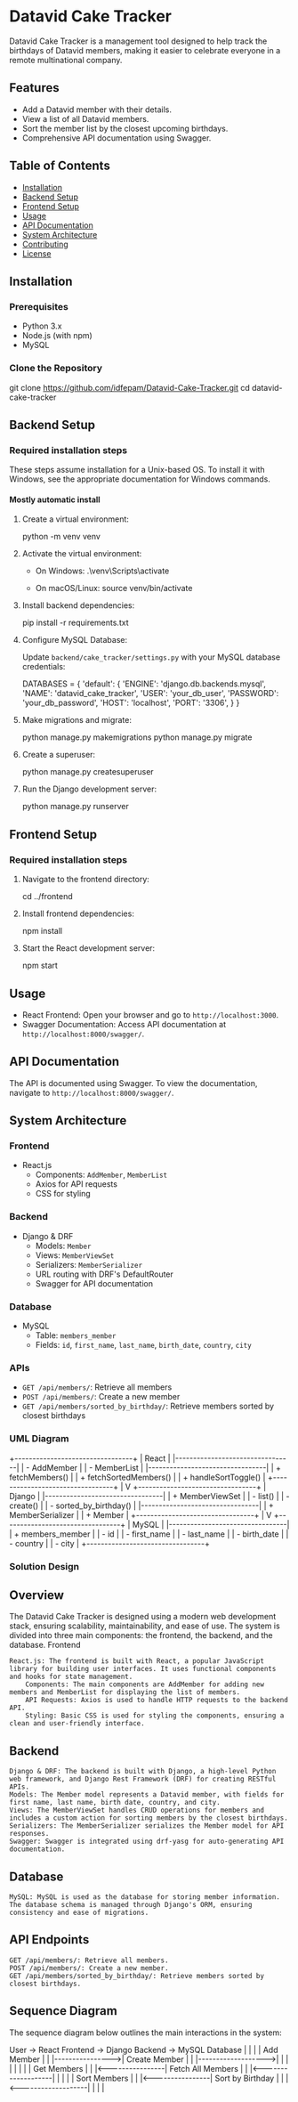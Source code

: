 ﻿# Datavid Cake Tracker

Datavid Cake Tracker is a management tool designed to help track the birthdays of Datavid members, making it easier to celebrate everyone in a remote multinational company.

## Features

- Add a Datavid member with their details.
- View a list of all Datavid members.
- Sort the member list by the closest upcoming birthdays.
- Comprehensive API documentation using Swagger.

## Table of Contents

- [Installation](#installation)
- [Backend Setup](#backend-setup)
- [Frontend Setup](#frontend-setup)
- [Usage](#usage)
- [API Documentation](#api-documentation)
- [System Architecture](#system-architecture)
- [Contributing](#contributing)
- [License](#license)

## Installation

### Prerequisites

- Python 3.x
- Node.js (with npm)
- MySQL

### Clone the Repository

git clone https://github.com/idfepam/Datavid-Cake-Tracker.git
cd datavid-cake-tracker


## Backend Setup

### Required installation steps

These steps assume installation for a Unix-based OS. To install it with Windows, see the appropriate documentation for Windows commands.

#### Mostly automatic install

1. Create a virtual environment:

    python -m venv venv
    

2. Activate the virtual environment:

    - On Windows:
        .\\venv\Scripts\activate

    - On macOS/Linux:
        source venv/bin/activate

3. Install backend dependencies:

    pip install -r requirements.txt


4. Configure MySQL Database:

    Update `backend/cake_tracker/settings.py` with your MySQL database credentials:
    
    DATABASES = {
        'default': {
            'ENGINE': 'django.db.backends.mysql',
            'NAME': 'datavid_cake_tracker',
            'USER': 'your_db_user',
            'PASSWORD': 'your_db_password',
            'HOST': 'localhost',
            'PORT': '3306',
        }
    }


5. Make migrations and migrate:

    python manage.py makemigrations
    python manage.py migrate


6. Create a superuser:

    python manage.py createsuperuser


7. Run the Django development server:

    python manage.py runserver


## Frontend Setup

### Required installation steps

1. Navigate to the frontend directory:

    cd ../frontend


2. Install frontend dependencies:

    npm install


3. Start the React development server:

    npm start


## Usage

- React Frontend: Open your browser and go to `http://localhost:3000`.
- Swagger Documentation: Access API documentation at `http://localhost:8000/swagger/`.

## API Documentation

The API is documented using Swagger. To view the documentation, navigate to `http://localhost:8000/swagger/`.

## System Architecture

### Frontend

- React.js
  - Components: `AddMember`, `MemberList`
  - Axios for API requests
  - CSS for styling

### Backend

- Django & DRF
  - Models: `Member`
  - Views: `MemberViewSet`
  - Serializers: `MemberSerializer`
  - URL routing with DRF's DefaultRouter
  - Swagger for API documentation

### Database

- MySQL
  - Table: `members_member`
  - Fields: `id`, `first_name`, `last_name`, `birth_date`, `country`, `city`

### APIs

- `GET /api/members/`: Retrieve all members
- `POST /api/members/`: Create a new member
- `GET /api/members/sorted_by_birthday/`: Retrieve members sorted by closest birthdays

### UML Diagram

  +---------------------------------+
  |             React               |
  |---------------------------------|
  | - AddMember                     |
  | - MemberList                    |
  |---------------------------------|
  | + fetchMembers()                |
  | + fetchSortedMembers()          |
  | + handleSortToggle()            |
  +---------------------------------+
                |
                V
  +---------------------------------+
  |             Django              |
  |---------------------------------|
  | + MemberViewSet                 |
  |   - list()                      |
  |   - create()                    |
  |   - sorted_by_birthday()        |
  |---------------------------------|
  | + MemberSerializer              |
  | + Member                        |
  +---------------------------------+
                |
                V
  +---------------------------------+
  |             MySQL               |
  |---------------------------------|
  | + members_member                |
  |   - id                          |
  |   - first_name                  |
  |   - last_name                   |
  |   - birth_date                  |
  |   - country                     |
  |   - city                        |
  +---------------------------------+



### Solution Design

## Overview

The Datavid Cake Tracker is designed using a modern web development stack, ensuring scalability, maintainability, and ease of use. The system is divided into three main components: the frontend, the backend, and the database.
Frontend

    React.js: The frontend is built with React, a popular JavaScript library for building user interfaces. It uses functional components and hooks for state management.
        Components: The main components are AddMember for adding new members and MemberList for displaying the list of members.
        API Requests: Axios is used to handle HTTP requests to the backend API.
        Styling: Basic CSS is used for styling the components, ensuring a clean and user-friendly interface.

## Backend

    Django & DRF: The backend is built with Django, a high-level Python web framework, and Django Rest Framework (DRF) for creating RESTful APIs.
    Models: The Member model represents a Datavid member, with fields for first name, last name, birth date, country, and city.
    Views: The MemberViewSet handles CRUD operations for members and includes a custom action for sorting members by the closest birthdays.
    Serializers: The MemberSerializer serializes the Member model for API responses.
    Swagger: Swagger is integrated using drf-yasg for auto-generating API documentation.

## Database

    MySQL: MySQL is used as the database for storing member information. The database schema is managed through Django's ORM, ensuring consistency and ease of migrations.

## API Endpoints

    GET /api/members/: Retrieve all members.
    POST /api/members/: Create a new member.
    GET /api/members/sorted_by_birthday/: Retrieve members sorted by closest birthdays.

## Sequence Diagram

The sequence diagram below outlines the main interactions in the system:

User -> React Frontend -> Django Backend -> MySQL Database
        |                 |                    |
        | Add Member      |                    |
        |---------------->| Create Member      |
        |                 |------------------->|
        |                 |                    |
        |                 |                    |
        | Get Members     |                    |
        |<----------------| Fetch All Members  |
        |                 |<-------------------|
        |                 |                    |
        | Sort Members    |                    |
        |<----------------| Sort by Birthday   |
        |                 |<-------------------|
        |                 |                    |
